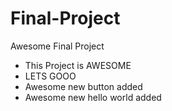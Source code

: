 # Final-Project
Awesome Final Project

* This Project is AWESOME
* LETS GOOO
* Awesome new button added
* Awesome new hello world added

